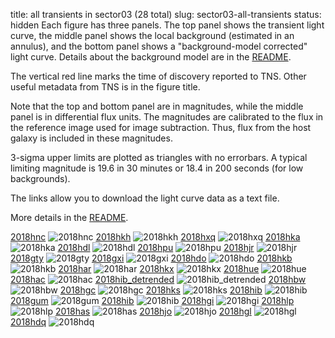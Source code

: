 title: all transients in sector03 (28 total)
slug: sector03-all-transients
status: hidden
  Each figure has three panels.  The top panel shows the transient light curve, the middle panel shows the local background (estimated in an annulus), and the bottom panel shows a "background-model corrected" light curve. Details about the background model are in the [README]({filename}../README/README.md). 
 
 The vertical red line marks the time of discovery reported to TNS. Other useful metadata from TNS is in the figure title.

 Note that the top and bottom panel are in magnitudes, while the middle panel is in differential flux units. The magnitudes are calibrated to the flux in the reference image used for image subtraction. Thus, flux from the host galaxy is included in these magnitudes. 

  3-sigma upper limits are plotted as triangles with no errorbars. A typical limiting magnitude is 19.6 in 30 minutes or 18.4 in 200 seconds (for low backgrounds).

The links allow you to download the light curve data as a text file. 

More details in the [README]({filename}../README/README.md).


[2018hnc]({static}../../light_curves/sector03/lc_2018hnc_cleaned)
![2018hnc]({static}../../images/sector03/lc_2018hnc_cleaned.png)
[2018hkh]({static}../../light_curves/sector03/lc_2018hkh_cleaned)
![2018hkh]({static}../../images/sector03/lc_2018hkh_cleaned.png)
[2018hxq]({static}../../light_curves/sector03/lc_2018hxq_cleaned)
![2018hxq]({static}../../images/sector03/lc_2018hxq_cleaned.png)
[2018hka]({static}../../light_curves/sector03/lc_2018hka_cleaned)
![2018hka]({static}../../images/sector03/lc_2018hka_cleaned.png)
[2018hdl]({static}../../light_curves/sector03/lc_2018hdl_cleaned)
![2018hdl]({static}../../images/sector03/lc_2018hdl_cleaned.png)
[2018hpu]({static}../../light_curves/sector03/lc_2018hpu_cleaned)
![2018hpu]({static}../../images/sector03/lc_2018hpu_cleaned.png)
[2018hjr]({static}../../light_curves/sector03/lc_2018hjr_cleaned)
![2018hjr]({static}../../images/sector03/lc_2018hjr_cleaned.png)
[2018gty]({static}../../light_curves/sector03/lc_2018gty_cleaned)
![2018gty]({static}../../images/sector03/lc_2018gty_cleaned.png)
[2018gxi]({static}../../light_curves/sector03/lc_2018gxi_cleaned)
![2018gxi]({static}../../images/sector03/lc_2018gxi_cleaned.png)
[2018hdo]({static}../../light_curves/sector03/lc_2018hdo_cleaned)
![2018hdo]({static}../../images/sector03/lc_2018hdo_cleaned.png)
[2018hkb]({static}../../light_curves/sector03/lc_2018hkb_cleaned)
![2018hkb]({static}../../images/sector03/lc_2018hkb_cleaned.png)
[2018har]({static}../../light_curves/sector03/lc_2018har_cleaned)
![2018har]({static}../../images/sector03/lc_2018har_cleaned.png)
[2018hkx]({static}../../light_curves/sector03/lc_2018hkx_cleaned)
![2018hkx]({static}../../images/sector03/lc_2018hkx_cleaned.png)
[2018hue]({static}../../light_curves/sector03/lc_2018hue_cleaned)
![2018hue]({static}../../images/sector03/lc_2018hue_cleaned.png)
[2018hac]({static}../../light_curves/sector03/lc_2018hac_cleaned)
![2018hac]({static}../../images/sector03/lc_2018hac_cleaned.png)
[2018hib_detrended]({static}../../light_curves/sector03/lc_2018hib_detrended_cleaned)
![2018hib_detrended]({static}../../images/sector03/lc_2018hib_detrended_cleaned.png)
[2018hbw]({static}../../light_curves/sector03/lc_2018hbw_cleaned)
![2018hbw]({static}../../images/sector03/lc_2018hbw_cleaned.png)
[2018hgc]({static}../../light_curves/sector03/lc_2018hgc_cleaned)
![2018hgc]({static}../../images/sector03/lc_2018hgc_cleaned.png)
[2018hks]({static}../../light_curves/sector03/lc_2018hks_cleaned)
![2018hks]({static}../../images/sector03/lc_2018hks_cleaned.png)
[2018hib]({static}../../light_curves/sector03/lc_2018hib_cleaned)
![2018hib]({static}../../images/sector03/lc_2018hib_cleaned.png)
[2018gum]({static}../../light_curves/sector03/lc_2018gum_cleaned)
![2018gum]({static}../../images/sector03/lc_2018gum_cleaned.png)
[2018hib]({static}../../light_curves/sector03/lc_2018hib_detrended)
![2018hib]({static}../../images/sector03/lc_2018hib_detrended.png)
[2018hgi]({static}../../light_curves/sector03/lc_2018hgi_cleaned)
![2018hgi]({static}../../images/sector03/lc_2018hgi_cleaned.png)
[2018hlp]({static}../../light_curves/sector03/lc_2018hlp_cleaned)
![2018hlp]({static}../../images/sector03/lc_2018hlp_cleaned.png)
[2018has]({static}../../light_curves/sector03/lc_2018has_cleaned)
![2018has]({static}../../images/sector03/lc_2018has_cleaned.png)
[2018hjo]({static}../../light_curves/sector03/lc_2018hjo_cleaned)
![2018hjo]({static}../../images/sector03/lc_2018hjo_cleaned.png)
[2018hgl]({static}../../light_curves/sector03/lc_2018hgl_cleaned)
![2018hgl]({static}../../images/sector03/lc_2018hgl_cleaned.png)
[2018hdq]({static}../../light_curves/sector03/lc_2018hdq_cleaned)
![2018hdq]({static}../../images/sector03/lc_2018hdq_cleaned.png)
